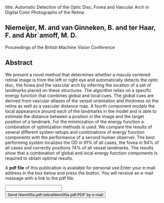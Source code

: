 title: Automatic Detection of the Optic Disc, Fovea and Vascular Arch in Digital Color Photographs of the Retina

## Niemeijer, M. and van Ginneken, B. and ter Haar, F. and Abr`amoff, M. D.
Proceedings of the British Machine Vision Conference


## Abstract
We present a novel method that determines whether a macula centered retinal image is from the left or right eye and automatically detects the optic disc, the fovea and the vascular arch by inferring the location of a set of landmarks placed on these structures. The algorithm relies on a specific energy function that combines global and local cues. The global cues are derived from vascular atlases of the vessel orientation and thickness on the retina as well as a vascular distance map. A fourth component models the local appearance around each of the landmarks in the model and is able to estimate the distance between a position in the image and the target position of a landmark. For the minimization of the energy function a combination of optimization methods is used. We compare the results of several different system setups and combinations of energy function components with the performance of a second human observer. The best performing system localizes the OD in 91% of all cases, the fovea in 94% of all cases and correctly positions 74% of all vessel landmarks. The results show that a combination of global and local energy function components is required to obtain optimal results.

A <b>pdf file</b> of this publication is available for personal use.Enter your e-mail address in the box below and press the button. You will receive an e-mail message with a link to the pdf file.
<form action="sender.php">  <input type="text" name="email">  <input type="submit" value="Send Niem05a.pdf:retinaNiem05a.pdf:PDF by e-mail"></form>